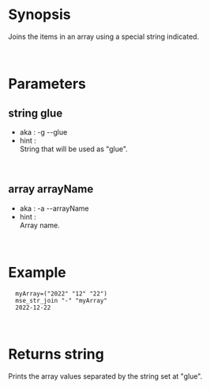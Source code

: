 # Synopsis

Joins the items in an array using a special string indicated.



&nbsp;

# Parameters

## string glue

- aka       : -g --glue
- hint      :  
  String that will be used as "glue".

&nbsp;


## array arrayName

- aka       : -a --arrayName
- hint      :  
  Array name.

&nbsp;



# Example

``` shell
  myArray=("2022" "12" "22")
  mse_str_join "-" "myArray"
  2022-12-22
```


&nbsp;

# Returns string

Prints the array values separated by the string set at "glue".